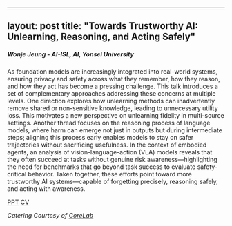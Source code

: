 
---
layout: post
title: "Towards Trustworthy AI: Unlearning, Reasoning, and Acting Safely"
---

<h5>
    Wonje Jeung - AI-ISL, AI, Yonsei University
</h5>

As foundation models are increasingly integrated into real-world systems, ensuring privacy and safety across what they remember, how they reason, and how they act has become a pressing challenge. This talk introduces a set of complementary approaches addressing these concerns at multiple levels.
One direction explores how unlearning methods can inadvertently remove shared or non-sensitive knowledge, leading to unnecessary utility loss. This motivates a new perspective on unlearning fidelity in multi-source settings. Another thread focuses on the reasoning process of language models, where harm can emerge not just in outputs but during intermediate steps; aligning this process early enables models to stay on safer trajectories without sacrificing usefulness. In the context of embodied agents, an analysis of vision-language-action (VLA) models reveals that they often succeed at tasks without genuine risk awareness—highlighting the need for benchmarks that go beyond task success to evaluate safety-critical behavior.
Taken together, these efforts point toward more trustworthy AI systems—capable of forgetting precisely, reasoning safely, and acting with awareness.

[PPT](https://docs.google.com/presentation/d/1rxBz20vNd5Cp27mNiUxchx1sy7hJc28r/edit?usp=sharing&ouid=111948851444227468135&rtpof=true&sd=true)
[CV](https://drive.google.com/file/d/1nv4hYaR9thk7ABIOq4CDKVIqk31t1qdM/view?usp=sharing)

<i>
    Catering Courtesy of <a href="http://corelab.or.kr/index.php">CoreLab</a>
</i>
